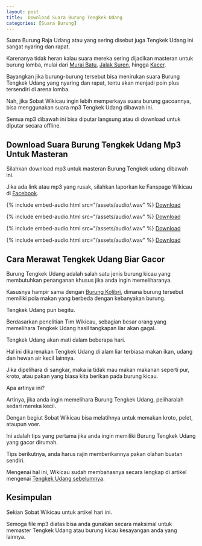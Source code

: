 ```yaml
---
layout: post
title:  Download Suara Burung Tengkek Udang
categories: [Suara Burung]
---
```


Suara Burung Raja Udang atau yang sering disebut juga Tengkek Udang ini sangat nyaring dan rapat.

Karenanya tidak heran kalau suara mereka sering dijadikan masteran untuk burung lomba, mulai dari [Murai Batu](https://wikicau.com/suara-murai-batu/), [Jalak Suren](https://wikicau.com/suara-burung-jalak-suren/), hingga [Kacer](https://wikicau.com/harga-burung-kacer/).

Bayangkan jika burung-burung tersebut bisa menirukan suara Burung Tengkek Udang yang nyaring dan rapat, tentu akan menjadi poin plus tersendiri di arena lomba.

Nah, jika Sobat Wikicau ingin lebih memperkaya suara burung gacoannya, bisa menggunakan suara mp3 Tengkek Udang dibawah ini.

Semua mp3 dibawah ini bisa diputar langsung atau di download untuk diputar secara offline.

## Download Suara Burung Tengkek Udang Mp3 Untuk Masteran

Silahkan download mp3 untuk masteran Burung Tengkek udang dibawah ini.

Jika ada link atau mp3 yang rusak, silahkan laporkan ke Fanspage Wikicau di [Facebook](https://facebook.com/wikicau).

{% include embed-audio.html src="/assets/audio/<audio-source-name>.wav" %}
[Download](https://bit.ly/2L68nJr)

{% include embed-audio.html src="/assets/audio/<audio-source-name>.wav" %}
[Download](https://bit.ly/2FoS4Um)

{% include embed-audio.html src="/assets/audio/<audio-source-name>.wav" %}
[Download](https://bit.ly/2KsYczh)

{% include embed-audio.html src="/assets/audio/<audio-source-name>.wav" %}
[Download](https://bit.ly/2KsYczh)

## Cara Merawat Tengkek Udang Biar Gacor

Burung Tengkek Udang adalah salah satu jenis burung kicau yang membutuhkan penanganan khusus jika anda ingin memeliharanya.

Kasusnya hampir sama dengan [Burung Kolibri](https://wikicau.com/suara-burung-kolibri-ninja/), dimana burung tersebut memiliki pola makan yang berbeda dengan kebanyakan burung.

Tengkek Udang pun begitu.

Berdasarkan penelitian Tim Wikicau, sebagian besar orang yang memelihara Tengkek Udang hasil tangkapan liar akan gagal.

Tengkek Udang akan mati dalam beberapa hari.

Hal ini dikarenakan Tengkek Udang di alam liar terbiasa makan ikan, udang dan hewan air kecil lainnya.

Jika dipelihara di sangkar, maka ia tidak mau makan makanan seperti pur, kroto, atau pakan yang biasa kita berikan pada burung kicau.

Apa artinya ini?

Artinya, jika anda ingin memelihara Burung Tengkek Udang, peliharalah sedari mereka kecil.

Dengan begiut Sobat Wikicau bisa melatihnya untuk memakan kroto, pelet, ataupun voer.

Ini adalah tips yang pertama jika anda ingin memiliki Burung Tengkek Udang yang gacor dirumah.

Tips berikutnya, anda harus rajin memberikannya pakan olahan buatan sendiri.

Mengenai hal ini, Wikicau sudah membahasnya secara lengkap di artikel mengenai [Tengkek Udang sebelumnya](https://wikicau.com/cara-merawat-tengkek-udang/).

## Kesimpulan

Sekian Sobat Wikicau untuk artikel hari ini.

Semoga file mp3 diatas bisa anda gunakan secara maksimal untuk memaster Tengkek Udang atau burung kicau kesayangan anda yang lainnya.